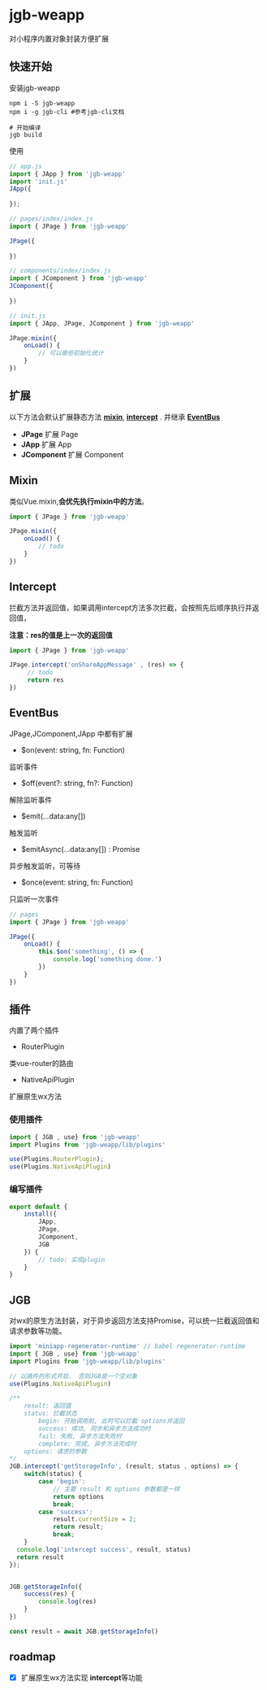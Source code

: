 # jgb-weapp

对小程序内置对象封装方便扩展



## 快速开始

安装jgb-weapp

```shell
npm i -S jgb-weapp 
npm i -g jgb-cli #参考jgb-cli文档

# 开始编译
jgb build

```

使用

``` js
// app.js
import { JApp } from 'jgb-weapp'
import 'init.js'
JApp({
    
});

// pages/index/index.js
import { JPage } from 'jgb-weapp'

JPage({
    
})

// components/index/index.js
import { JComponent } from 'jgb-weapp'
JComponent({
    
})

// init.js
import { JApp, JPage, JComponent } from 'jgb-weapp'

JPage.mixin({
    onLoad() {
        // 可以做些初始化统计
    }
})
```





## 扩展

以下方法会默认扩展静态方法 **[mixin](#Mixin)**, **[intercept](#Intercept)** . 并继承 **[EventBus](#EventBus)**

- **JPage** 扩展 Page
- **JApp** 扩展 App
- **JComponent** 扩展 Component



## Mixin

类似Vue.mixin,**会优先执行mixin中的方法**。

```js
import { JPage } from 'jgb-weapp'

JPage.mixin({
    onLoad() {
        // todo
    }
})
```



## Intercept

拦截方法并返回值，如果调用intercept方法多次拦截，会按照先后顺序执行并返回值，

**注意：res的值是上一次的返回值**

```js
import { JPage } from 'jgb-weapp'

JPage.intercept('onShareAppMessage' , (res) => {
     // todo
     return res
})
```

## EventBus

JPage,JComponent,JApp 中都有扩展

- $on(event: string, fn: Function)

监听事件

- $off(event?: string, fn?: Function)

解除监听事件

- $emit(...data:any[])

触发监听

- $emitAsync(...data:any[]) : Promise<any>

异步触发监听，可等待

- $once(event: string, fn: Function)

只监听一次事件



```js
// pages
import { JPage } from 'jgb-weapp'

JPage({
    onLoad() {
        this.$on('something', () => {
            console.log('something done.')
        })
    }
})
```



## 插件

内置了两个插件

- RouterPlugin

类vue-router的路由

- NativeApiPlugin

扩展原生wx方法

### 使用插件

```js
import { JGB , use} from 'jgb-weapp'
import Plugins from 'jgb-weapp/lib/plugins'

use(Plugins.RouterPlugin);
use(Plugins.NativeApiPlugin)
```

### 编写插件

```js
export default {
    install({
        JApp,
        JPage,
        JComponent,
        JGB
    }) {
        // todo: 实现plugin
    }
}
```





## JGB

对wx的原生方法封装，对于异步返回方法支持Promise，可以统一拦截返回值和请求参数等功能。

```js
import 'miniapp-regenerator-runtime' // babel regenerator-runtime
import { JGB , use} from 'jgb-weapp'
import Plugins from 'jgb-weapp/lib/plugins'

// 以插件的形式开启， 否则JGB是一个空对象
use(Plugins.NativeApiPlugin)

/**
	result: 返回值
	status: 拦截状态
		begin: 开始调用前, 此时可以拦截 options并返回
		success: 成功, 同步和异步方法成功时
		fail: 失败, 异步方法失败时
		complete: 完成, 异步方法完成时
	options: 请求的参数
*/
JGB.intercept('getStorageInfo', (result, status , options) => {
    switch(status) {
        case 'begin':
            // 主要 result 和 options 参数都是一样
            return options
            break;
        case 'success':
            result.currentSize = 2;
            return result;
            break;
    }
  console.log('intercept success', result, status)
  return result
});


JGB.getStorageInfo({
    success(res) {
        console.log(res)
    }
})

const result = await JGB.getStorageInfo()


```





## roadmap

- [x] 扩展原生wx方法实现 **intercept**等功能